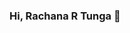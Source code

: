 ### Hi, Rachana R Tunga 👋

<!--
**Racha2005/Racha2005** is a ✨ _special_ ✨ repository because its `README.md` 

I am Rachana R Tunga a recent enthusiastic fresher completed my  bachelor's degree in B.SC in Surana College and now looking for a job or internship in my carrer.
